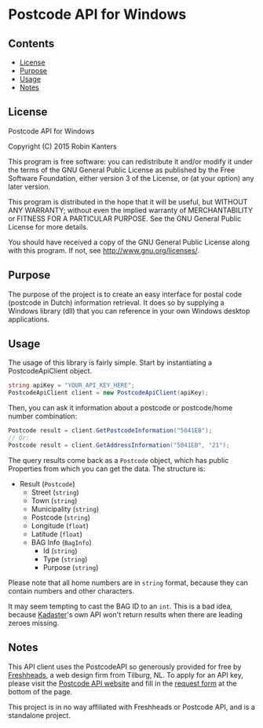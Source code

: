 Postcode API for Windows
========================

Contents
--------
- [License](#license)
- [Purpose](#purpose)
- [Usage](#usage)
- [Notes](#notes)

License
-------
Postcode API for Windows

Copyright (C) 2015  Robin Kanters

This program is free software: you can redistribute it and/or modify
it under the terms of the GNU General Public License as published by
the Free Software Foundation, either version 3 of the License, or
(at your option) any later version.

This program is distributed in the hope that it will be useful,
but WITHOUT ANY WARRANTY; without even the implied warranty of
MERCHANTABILITY or FITNESS FOR A PARTICULAR PURPOSE.  See the
GNU General Public License for more details.

You should have received a copy of the GNU General Public License
along with this program.  If not, see <http://www.gnu.org/licenses/>.

Purpose
-------
The purpose of the project is to create an easy interface for postal code (postcode in Dutch) information retrieval. It does so by supplying a Windows library (dll) that you can reference in your own Windows desktop applications.

Usage
-----
The usage of this library is fairly simple. Start by instantiating a PostcodeApiClient object.
```C#
string apiKey = "YOUR_API_KEY_HERE";
PostcodeApiClient client = new PostcodeApiClient(apiKey);
```

Then, you can ask it information about a postcode or postcode/home number combination:
```C#
Postcode result = client.GetPostcodeInformation("5041EB");
// Or:
Postcode result = client.GetAddressInformation("5041EB", "21");
```

The query results come back as a ```Postcode``` object, which has public Properties from which you can get the data. The structure is:
- Result (```Postcode```)
  - Street (```string```)
  - Town (```string```)
  - Municipality (```string```)
  - Postcode (```string```)
  - Longitude (```float```)
  - Latitude (```float```)
  - BAG Info (```BagInfo```)
    - Id (```string```)
    - Type (```string```)
    - Purpose (```string```)

Please note that all home numbers are in ```string``` format, because they can contain numbers and other characters.

It may seem tempting to cast the BAG ID to an ```int```. This is a bad idea, because [Kadaster](https://bagviewer.kadaster.nl/lvbag/bag-viewer/index.html)'s own API won't return results when there are leading zeroes missing.

Notes
-----
This API client uses the PostcodeAPI so generously provided for free by [Freshheads](http://www.freshheads.com/), a web design firm from Tilburg, NL. To apply for an API key, please visit the [Postcode API website](http://www.postcodeapi.nu/) and fill in the [request form](http://www.postcodeapi.nu/#request) at the bottom of the page.

This project is in no way affiliated with Freshheads or Postcode API, and is a standalone project.

